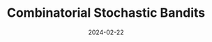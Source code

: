 ---
title: "Combinatorial Stochastic Bandits"
collection: talks
type: ""
permalink: /talks/2024-02-22-SGB
venue: "AAAI conference on AI"
date: 2024-02-22
location: "Vancouver, Canada"
---